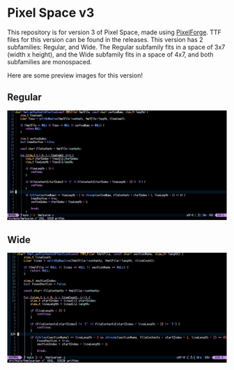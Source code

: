 # Pixel Space v3

This repository is for version 3 of Pixel Space, made using [PixelForge](https://www.pixel-forge.com/).
TTF files for this version can be found in the releases. This version has 2
subfamilies: Regular, and Wide. The Regular subfamily fits in a space of
3x7 (width x height), and the Wide subfamily fits in a space of 4x7, and
both subfamilies are monospaced.

Here are some preview images for this version!

## Regular
![Pixel Space v3 Regular](https://github.com/TimeCubed/pixel-space/blob/main/imgs/v3-regular.png)<br>

## Wide
![Pixel Space v3 Wide](https://github.com/TimeCubed/pixel-space/blob/main/imgs/v3-wide.png)<br>
